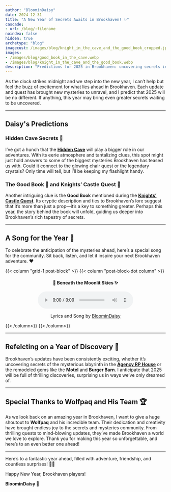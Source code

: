 ```yaml
---
author: "BloominDaisy"
date: 2024-12-31
title: "A New Year of Secrets Awaits in Brookhaven! ✨"
cascade:
- url: /blog/:filename
noindex: false
hidden: true
archetype: "blog"
imagecust: /images/blog/knight_in_the_cave_and_the_good_book_cropped.jpg
images:
- /images/blog/good_book_in_the_cave.webp
- /images/blog/knight_in_the_cave_and_the_good_book.webp
description: "Predictions for 2025 in Brookhaven: uncovering secrets in the Hidden Cave and the Good Book tied to the Knights’ Castle Quest."
---
```



As the clock strikes midnight and we step into the new year, I can’t help but feel the buzz of excitement for what lies ahead in Brookhaven. Each update and quest has brought new mysteries to unravel, and I predict that 2025 will be no different. If anything, this year may bring even greater secrets waiting to be uncovered.

---

## Daisy's Predictions

### Hidden Cave Secrets 🌌

I’ve got a hunch that the [**Hidden Cave**](/casebook/interesting/hidden_valley_cave/) will play a bigger role in our adventures. With its eerie atmosphere and tantalizing clues, this spot might just hold answers to some of the biggest mysteries Brookhaven has teased us with. Could it connect to the glowing chair quest or the legendary crystals? Only time will tell, but I’ll be keeping my flashlight handy.



### The Good Book 📖 and Knights’ Castle Quest 🏰

Another intriguing clue is the **Good Book** mentioned during the [**Knights’ Castle Quest**](/lore/quests/knight_of_the_castle/). Its cryptic description and ties to Brookhaven’s lore suggest that it’s more than just a prop—it’s a key to something greater. Perhaps this year, the story behind the book will unfold, guiding us deeper into Brookhaven’s rich tapestry of secrets.

---

## A Song for the Year 🎵

To celebrate the anticipation of the mysteries ahead, here’s a special song for the community. Sit back, listen, and let it inspire your next Brookhaven adventure. :hearts:

{{< column "grid-1 post-block" >}}
{{< column "post-block-dot column" >}}
<center>

#### 🎵 Beneath the Moonlit Skies ✨
<audio controls>
  <source src="/media/Beneath_the_moonlit_skies.mp3" type="audio/mpeg" />
  <source src="/media/Beneath_the_moonlit_skies.ogg" type="audio/ogg" />
</audio>

Lyrics and Song by [BloominDaisy](/about/)

</center>

{{< /column>}}
{{< /column>}}

---

## Refelcting on a Year of Discovery 🚀

Brookhaven’s updates have been consistently exciting, whether it’s uncovering secrets of the mysterious labyrinth in the [**Agency RP House**](/lore/quests/agency_coffin_portal/) or the remodeled gems like the **Motel** and **Burger Barn**. I anticipate that 2025 will be full of thrilling discoveries, surprising us in ways we’ve only dreamed of.

---


## Special Thanks to Wolfpaq and His Team 🏆

As we look back on an amazing year in Brookhaven, I want to give a huge shoutout to **Wolfpaq** and his incredible team. Their dedication and creativity have brought endless joy to the secrets and mysteries community. From thrilling quests to mind-blowing updates, they’ve made Brookhaven a world we love to explore. Thank you for making this year so unforgettable, and here’s to an even better one ahead!

---


Here’s to a fantastic year ahead, filled with adventure, friendship, and countless surprises! 🎉✨

Happy New Year, Brookhaven players!

**BloominDaisy 💜**
